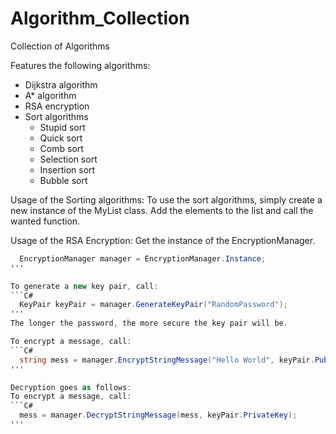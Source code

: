 # Algorithm_Collection
Collection of Algorithms

Features the following algorithms:
- Dijkstra algorithm 
- A* algorithm
- RSA encryption
- Sort algorithms
  - Stupid sort
  - Quick sort
  - Comb sort
  - Selection sort 
  - Insertion sort
  - Bubble sort
  
Usage of the Sorting algorithms:
To use the sort algorithms, simply create a new instance of the MyList class.
Add the elements to the list and call the wanted function.

Usage of the RSA Encryption:
Get the instance of the EncryptionManager. 
```C#
  EncryptionManager manager = EncryptionManager.Instance;
'''

To generate a new key pair, call:
```C#
  KeyPair keyPair = manager.GenerateKeyPair("RandomPassword");
'''
The longer the password, the more secure the key pair will be.

To encrypt a message, call:
```C#
  string mess = manager.EncryptStringMessage("Hello World", keyPair.PublicKey);
'''

Decryption goes as follows:
To encrypt a message, call:
```C#
  mess = manager.DecryptStringMessage(mess, keyPair.PrivateKey);
'''
